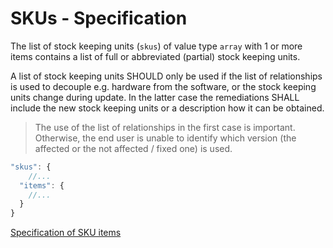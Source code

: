 # SKUs - Specification

The list of stock keeping units (`skus`) of value type `array` with 1 or more items contains a list of full or abbreviated (partial) stock keeping units.

A list of stock keeping units SHOULD only be used if the list of relationships is used to decouple e.g. hardware from the software, or the stock keeping units change during update.
In the latter case the remediations SHALL include the new stock keeping units or a description how it can be obtained.

> The use of the list of relationships in the first case is important. Otherwise, the end user is unable to identify
> which version (the affected or the not affected / fixed one) is used.

```javascript
"skus": {
    //...
  "items": {
    //...
  }
}
```

[Specification of SKU items](types/full_product_name/product_identification_helper/skus/sku-spec.en.md)
